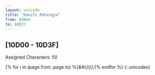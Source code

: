 ```yaml
---
layout: unicode
title: "Hanifi Rohingya"
from: 68864
to: 68927
---
```


## 	[10D00 - 10D3F]

Assigned Characters: 50

{% for i in (page.from..page.to) %}<i>&#{{i}};</i>{% endfor %}
{:.unicodes}
